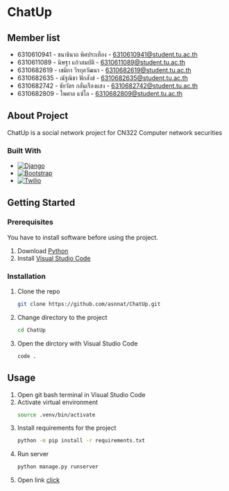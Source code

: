 # ChatUp

## Member list
* 6310610941 - ชนาธินาถ พิศประเทือง - 6310610941@student.tu.ac.th
* 6310611089 - นิษฐา แก้วสมบัติ - 6310611089@student.tu.ac.th
* 6310682619 - เขมิกา วีรกุลวัฒนา - 6310682619@student.tu.ac.th
* 6310682635 - ณัฐณิชา ฟักสังข์ - 6310682635@student.tu.ac.th
* 6310682742 - ชัยวัตร กลั่นเรืองแสง - 6310682742@student.tu.ac.th
* 6310682809 - ไพศาล แซ่โล - 6310682809@student.tu.ac.th

## About Project
ChatUp is a social network project for CN322 Computer network securities

### Built With
* [![Django][djangoproject.com]][Django-url]
* [![Bootstrap][Bootstrap.com]][Bootstrap-url]
* [![Twilio][Twilio.com]][Twilio-url]

## Getting Started
### Prerequisites
You have to install software before using the project.

1. Download [Python](https://www.python.org/downloads/)
2. Install [Visual Studio Code](https://code.visualstudio.com/download)

### Installation
1. Clone the repo
    ```sh
    git clone https://github.com/asnnat/ChatUp.git
    ```
2. Change directory to the project
    ```sh
    cd ChatUp
    ```
3. Open the dirctory with Visual Studio Code
    ```sh
    code .
    ```
## Usage
1. Open git bash terminal in Visual Studio Code
2. Activate virtual environment
    ```sh
    source .venv/bin/activate
    ```
3. Install requirements for the project
    ```sh
    python -m pip install -r requirements.txt
    ```
4. Run server
    ```sh
    python manage.py runserver
    ```
5. Open link [click](http://127.0.0.1:8000/)


<!-- MARKDOWN LINKS & IMAGES -->
[djangoproject.com]: https://img.shields.io/badge/Djang0-35495E?style=for-the-badge&logo=django&logoColor=4FC08D
[Django-url]: https://www.djangoproject.com/
[Bootstrap.com]: https://img.shields.io/badge/Bootstrap-563D7C?style=for-the-badge&logo=bootstrap&logoColor=white
[Bootstrap-url]: https://getbootstrap.com
[Twilio.com]: https://img.shields.io/badge/Twilio-FF3E3E?style=for-the-badge&logo=twilio&logoColor=white
[Twilio-url]: https://www.twilio.com/login